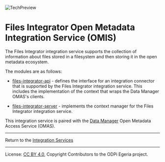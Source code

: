 <!-- SPDX-License-Identifier: CC-BY-4.0 -->
<!-- Copyright Contributors to the ODPi Egeria project 2020. -->

![TechPreview](../../../open-metadata-publication/website/images/egeria-content-status-tech-preview.png#pagewidth)

# Files Integrator Open Metadata Integration Service (OMIS)

The Files Integrator integration service supports the collection of information about files
stored in a filesystem and then storing it in the open metadata ecosystem.

The modules are as follows:

* [files-integrator-api](files-integrator-api) - defines the interface for an integration
connector that is supported by the Files Integrator integration service.  This includes the implementation
of the context that wraps the Data Manager OMAS's clients.

* [files-integrator-server](files-integrator-server) - implements the context manager for
the Files Integrator integration service.

This integration service is paired with the [Data Manager](../../access-services/data-manager)
Open Metadata Access Service (OMAS).

----
Return to the [Integration Services](..)

----
License: [CC BY 4.0](https://creativecommons.org/licenses/by/4.0/),
Copyright Contributors to the ODPi Egeria project.